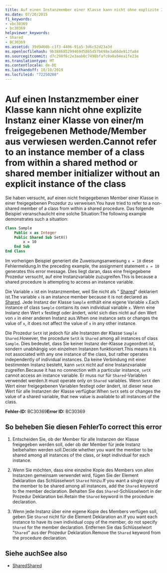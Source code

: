 ```yaml
---
title: Auf einen Instanzmember einer Klasse kann nicht ohne explizite Instanz einer Klasse von einer/m freigegebenen Methode/Member aus verwiesen werden.
ms.date: 07/20/2015
f1_keywords:
- vbc30369
- bc30369
helpviewer_keywords:
- Shared
- BC30369
ms.assetid: 39d9466b-c1f3-4406-91a5-3d6c52d23a3d
ms.openlocfilehash: 9b388685299469d5865d57b698e3a66de912fa84
ms.sourcegitcommit: d7c298f6c2e3aab0c7498bfafc0a0a94ea1fe23e
ms.translationtype: MT
ms.contentlocale: de-DE
ms.lasthandoff: 10/10/2019
ms.locfileid: "72250208"
---
```

# <a name="cannot-refer-to-an-instance-member-of-a-class-from-within-a-shared-method-or-shared-member-initializer-without-an-explicit-instance-of-the-class"></a><span data-ttu-id="4d910-102">Auf einen Instanzmember einer Klasse kann nicht ohne explizite Instanz einer Klasse von einer/m freigegebenen Methode/Member aus verwiesen werden.</span><span class="sxs-lookup"><span data-stu-id="4d910-102">Cannot refer to an instance member of a class from within a shared method or shared member initializer without an explicit instance of the class</span></span>

<span data-ttu-id="4d910-103">Sie haben versucht, auf einen nicht freigegebenen Member einer Klasse in einer freigegebenen Prozedur zu verweisen.</span><span class="sxs-lookup"><span data-stu-id="4d910-103">You have tried to refer to a non-shared member of a class from within a shared procedure.</span></span> <span data-ttu-id="4d910-104">Das folgende Beispiel veranschaulicht eine solche Situation:</span><span class="sxs-lookup"><span data-stu-id="4d910-104">The following example demonstrates such a situation:</span></span>
  
```vb  
Class Sample
    Public x as Integer  
    Public Shared Sub SetX()
        x = 10  
    End Sub  
End Class  
```  
  
 <span data-ttu-id="4d910-105">Im vorherigen Beispiel generiert die Zuweisungsanweisung `x = 10` diese Fehlermeldung.</span><span class="sxs-lookup"><span data-stu-id="4d910-105">In the preceding example, the assignment statement `x = 10` generates this error message.</span></span> <span data-ttu-id="4d910-106">Dies liegt daran, dass eine freigegebene Prozedur versucht, auf eine Instanzvariable zuzugreifen.</span><span class="sxs-lookup"><span data-stu-id="4d910-106">This is because a shared procedure is attempting to access an instance variable.</span></span>  
  
 <span data-ttu-id="4d910-107">Die Variable `x` ist ein Instanzmember, weil Sie nicht als " [Shared](../modifiers/shared.md)" deklariert ist.</span><span class="sxs-lookup"><span data-stu-id="4d910-107">The variable `x` is an instance member because it is not declared as [Shared](../modifiers/shared.md).</span></span> <span data-ttu-id="4d910-108">Jede Instanz der Klasse `Sample` enthält eine eigene Variable `x`.</span><span class="sxs-lookup"><span data-stu-id="4d910-108">Each instance of class `Sample` contains its own individual variable `x`.</span></span> <span data-ttu-id="4d910-109">Wenn eine Instanz den Wert `x` festlegt oder ändert, wirkt sich dies nicht auf den Wert von `x` in einer anderen Instanz aus.</span><span class="sxs-lookup"><span data-stu-id="4d910-109">When one instance sets or changes the value of `x`, it does not affect the value of `x` in any other instance.</span></span>
  
 <span data-ttu-id="4d910-110">Die Prozedur `SetX` ist jedoch für alle Instanzen der Klasse `Sample` `Shared`.</span><span class="sxs-lookup"><span data-stu-id="4d910-110">However, the procedure `SetX` is `Shared` among all instances of class `Sample`.</span></span> <span data-ttu-id="4d910-111">Dies bedeutet, dass Sie keiner Instanz der-Klasse zugeordnet ist, sondern unabhängig von einzelnen Instanzen funktioniert.</span><span class="sxs-lookup"><span data-stu-id="4d910-111">This means it is not associated with any one instance of the class, but rather operates independently of individual instances.</span></span> <span data-ttu-id="4d910-112">Da keine Verbindung mit einer bestimmten Instanz besteht, kann `setX` nicht auf eine Instanzvariable zugreifen.</span><span class="sxs-lookup"><span data-stu-id="4d910-112">Because it has no connection with a particular instance, `setX` cannot access an instance variable.</span></span> <span data-ttu-id="4d910-113">Er muss nur für `Shared`-Variablen verwendet werden.</span><span class="sxs-lookup"><span data-stu-id="4d910-113">It must operate only on `Shared` variables.</span></span> <span data-ttu-id="4d910-114">Wenn `SetX` den Wert einer freigegebenen Variablen festlegt oder ändert, ist dieser neue Wert für alle Instanzen der Klasse verfügbar.</span><span class="sxs-lookup"><span data-stu-id="4d910-114">When `SetX` sets or changes the value of a shared variable, that new value is available to all instances of the class.</span></span>
  
 <span data-ttu-id="4d910-115">**Fehler-ID:** BC30369</span><span class="sxs-lookup"><span data-stu-id="4d910-115">**Error ID:** BC30369</span></span>
  
## <a name="to-correct-this-error"></a><span data-ttu-id="4d910-116">So beheben Sie diesen Fehler</span><span class="sxs-lookup"><span data-stu-id="4d910-116">To correct this error</span></span>
  
1. <span data-ttu-id="4d910-117">Entscheiden Sie, ob der Member für alle Instanzen der Klasse freigegeben werden soll, oder ob der Member für jede Instanz beibehalten werden soll.</span><span class="sxs-lookup"><span data-stu-id="4d910-117">Decide whether you want the member to be shared among all instances of the class, or kept individual for each instance.</span></span>

2. <span data-ttu-id="4d910-118">Wenn Sie möchten, dass eine einzelne Kopie des Members von allen Instanzen gemeinsam verwendet wird, fügen Sie der Element Deklaration das Schlüsselwort `Shared` hinzu.</span><span class="sxs-lookup"><span data-stu-id="4d910-118">If you want a single copy of the member to be shared among all instances, add the `Shared` keyword to the member declaration.</span></span> <span data-ttu-id="4d910-119">Behalten Sie das `Shared`-Schlüsselwort in der Prozedur Deklaration bei.</span><span class="sxs-lookup"><span data-stu-id="4d910-119">Retain the `Shared` keyword in the procedure declaration.</span></span>

3. <span data-ttu-id="4d910-120">Wenn jede Instanz über eine eigene Kopie des Members verfügen soll, geben Sie `Shared` nicht für die Element Deklaration an.</span><span class="sxs-lookup"><span data-stu-id="4d910-120">If you want each instance to have its own individual copy of the member, do not specify `Shared` for the member declaration.</span></span> <span data-ttu-id="4d910-121">Entfernen Sie das Schlüsselwort "`Shared`" aus der Prozedur Deklaration.</span><span class="sxs-lookup"><span data-stu-id="4d910-121">Remove the `Shared` keyword from the procedure declaration.</span></span>
  
## <a name="see-also"></a><span data-ttu-id="4d910-122">Siehe auch</span><span class="sxs-lookup"><span data-stu-id="4d910-122">See also</span></span>

- [<span data-ttu-id="4d910-123">Shared</span><span class="sxs-lookup"><span data-stu-id="4d910-123">Shared</span></span>](../modifiers/shared.md)
